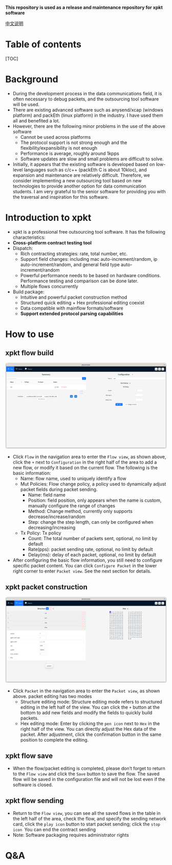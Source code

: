 **This repository is used as a release and maintenance repository for xpkt software**

[中文说明](./README_zh.md)

# Table of contents
[TOC]

# Background
- During the development process in the data communications field, it is often necessary to debug packets, and the outsourcing tool software will be used.
- There are existing advanced software such as anysend/xcap (windows platform) and packEth (linux platform) in the industry. I have used them all and benefited a lot.
- However, there are the following minor problems in the use of the above software
   - Cannot be used across platforms
   - The protocol support is not strong enough and the flexibility/expansibility is not enough
   - Performance is average, roughly around 1kpps
   - Software updates are slow and small problems are difficult to solve.
- Initially, it appears that the existing software is developed based on low-level languages such as c/c++ (packEth C is about 10kloc), and expansion and maintenance are relatively difficult. Therefore, we consider implementing a new outsourcing tool based on new technologies to provide another option for data communication students. I am very grateful to the senior software for providing you with the traversal and inspiration for this software.

# Introduction to xpkt
- xpkt is a professional free outsourcing tool software. It has the following characteristics:
- **Cross-platform contract testing tool**
- Dispatch:
     - Rich contracting strategies: rate, total number, etc.
     - Support field changes: including mac auto-increment/random, ip auto-increment/random, and general field type auto-increment/random
     - Powerful performance needs to be based on hardware conditions. Performance testing and comparison can be done later.
     - Multiple flows concurrently
- Build package:
     - Intuitive and powerful packet construction method
     - Structured quick editing + Hex professional editing coexist
     - Data compatible with mainflow formats/software
     - **Support extended protocol parsing capabilities**

# How to use
## xpkt flow build
![flow](./assets/flow.png)
- Click `Flow` in the navigation area to enter the `Flow view`, as shown above, click the `+` next to `Configuration` in the right half of the area to add a new flow, or modify it based on the current flow. The following is the basic information:
   - Name: flow name, used to uniquely identify a flow
   - Mut Policies: Flow change policy, a policy used to dynamically adjust packet fields during packet sending.
     - Name: field name
     - Position: field position, only appears when the name is custom, manually configure the range of changes
     - Method: Change method, currently only supports decrease/increase/random
     - Step: change the step length, can only be configured when decreasing/increasing
   - Tx Policy: Tx policy
     - Count: The total number of packets sent, optional, no limit by default
     - Rate(pps): packet sending rate, optional, no limit by default
     - Delay(ms): delay of each packet, optional, no limit by default
- After configuring the basic flow information, you still need to configure specific packet content. You can click `Configure Packet` in the lower right corner to enter `Packet view`. See the next section for details.

## xpkt packet construction
![packet](./assets/pkt.png)
- Click `Packet` in the navigation area to enter the `Packet view`, as shown above. packet editing has two modes
   - Structure editing mode: Structure editing mode refers to structured editing in the left half of the view. You can click the `+` button at the bottom to add new fields and modify the fields to quickly build packets.
   - Hex editing mode: Enter by clicking the `pen icon` next to `Hex` in the right half of the view. You can directly adjust the Hex data of the packet. After adjustment, click the confirmation button in the same position to complete the editing.

## xpkt flow save
- When the flow/packet editing is completed, please don’t forget to return to the `Flow view` and click the `Save` button to save the flow. The saved flow will be saved in the configuration file and will not be lost even if the software is closed.

## xpkt flow sending
- Return to the `Flow view`, you can see all the saved flows in the table in the left half of the area, check the flow, and specify the sending network card, click the `play icon` button to start packet sending; click the `stop icon `You can end the contract sending
- Note: Software packaging requires administrator rights

# Q&A
